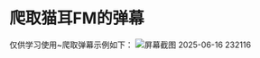 # 爬取猫耳FM的弹幕
仅供学习使用~爬取弹幕示例如下：
![屏幕截图 2025-06-16 232116](https://github.com/user-attachments/assets/43c92eb5-f8f8-42b9-90ba-751ac6c8debe)

